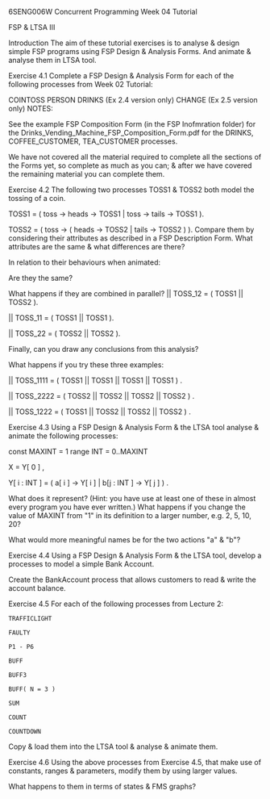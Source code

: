 6SENG006W Concurrent Programming
Week 04 Tutorial

FSP & LTSA III


Introduction
The aim of these tutorial exercises is to analyse & design simple FSP programs using FSP Design & Analysis Forms. And animate & analyse them in LTSA tool.



Exercise 4.1
Complete a FSP Design & Analysis Form for each of the following processes from Week 02 Tutorial:


COINTOSS
PERSON
DRINKS (Ex 2.4 version only)
CHANGE (Ex 2.5 version only)
NOTES:

See the example FSP Composition Form (in the FSP Inofmration folder) for the Drinks_Vending_Machine_FSP_Composition_Form.pdf for the DRINKS, COFFEE_CUSTOMER, TEA_CUSTOMER processes.

We have not covered all the material required to complete all the sections of the Forms yet, so complete as much as you can; & after we have covered the remaining material you can complete them.




Exercise 4.2
The following two processes TOSS1 & TOSS2 both model the tossing of a coin.


TOSS1 = (   toss -> heads -> TOSS1
          | toss -> tails -> TOSS1
        ).

TOSS2 = (   toss -> (   heads -> TOSS2
                      | tails -> TOSS2 )
        ).
Compare them by considering their attributes as described in a FSP Description Form. What attributes are the same & what differences are there?

In relation to their behaviours when animated:


Are they the same?

What happens if they are combined in parallel?
|| TOSS_12 = ( TOSS1 || TOSS2 ).


|| TOSS_11 = ( TOSS1 || TOSS1 ).


|| TOSS_22 = ( TOSS2 || TOSS2 ).


Finally, can you draw any conclusions from this analysis?

What happens if you try these three examples:


|| TOSS_1111 = ( TOSS1 || TOSS1 || TOSS1 || TOSS1 ) .

|| TOSS_2222 = ( TOSS2 || TOSS2 || TOSS2 || TOSS2 ) .

|| TOSS_1222 = ( TOSS1 || TOSS2 || TOSS2 || TOSS2 ) .




Exercise 4.3
Using a FSP Design & Analysis Form & the LTSA tool analyse & animate the following processes:

const MAXINT = 1
range INT    = 0..MAXINT

X = Y[ 0 ] ,

Y[ i : INT ] =  (   a[ i ]      -> Y[ i ] 
		  | b[j : INT ] -> Y[ j ] 
		) .

What does it represent? (Hint: you have use at least one of these in almost every program you have ever written.)
What happens if you change the value of MAXINT from "1" in its definition to a larger number, e.g. 2, 5, 10, 20?

What would more meaningful names be for the two actions "a" & "b"?




Exercise 4.4
Using a FSP Design & Analysis Form & the LTSA tool, develop a processes to model a simple Bank Account.

Create the BankAccount process that allows customers to read & write the account balance.




Exercise 4.5
For each of the following processes from Lecture 2:

    TRAFFICLIGHT

    FAULTY

    P1 - P6

    BUFF

    BUFF3

    BUFF( N = 3 )

    SUM

    COUNT

    COUNTDOWN
Copy & load them into the LTSA tool & analyse & animate them.



Exercise 4.6
Using the above processes from Exercise 4.5, that make use of constants, ranges & parameters, modify them by using larger values.

What happens to them in terms of states & FMS graphs?

